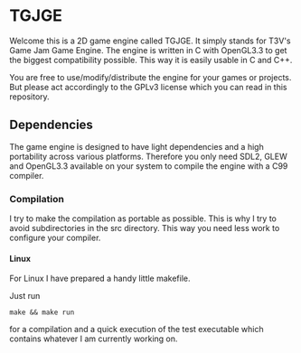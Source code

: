 # TGJGE

Welcome this is a 2D game engine called TGJGE. It simply stands for T3V's Game Jam Game Engine.
The engine is written in C with OpenGL3.3 to get the biggest compatibility possible. This way
it is easily usable in C and C++.

You are free to use/modify/distribute the engine for your games or projects. But please act
accordingly to the GPLv3 license which you can read in this repository.

## Dependencies

The game engine is designed to have light dependencies and a high portability across various
platforms. Therefore you only need SDL2, GLEW and OpenGL3.3 available on your system to compile the
engine with a C99 compiler.

### Compilation

I try to make the compilation as portable as possible. This is why I try to avoid subdirectories
in the src directory. This way you need less work to configure your compiler.

#### Linux

For Linux I have prepared a handy little makefile.

Just run
```
make && make run
```

for a compilation and a quick execution of the test executable which contains whatever I am currently
working on.

